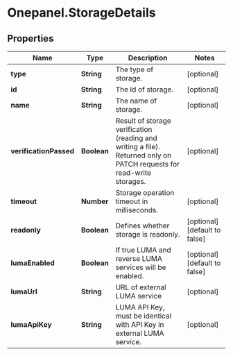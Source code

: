 # Onepanel.StorageDetails

## Properties
Name | Type | Description | Notes
------------ | ------------- | ------------- | -------------
**type** | **String** | The type of storage. | [optional] 
**id** | **String** | The Id of storage. | [optional] 
**name** | **String** | The name of storage. | [optional] 
**verificationPassed** | **Boolean** | Result of storage verification (reading and writing a file). Returned only on PATCH requests for read-write storages. | [optional] 
**timeout** | **Number** | Storage operation timeout in milliseconds. | [optional] 
**readonly** | **Boolean** | Defines whether storage is readonly. | [optional] [default to false]
**lumaEnabled** | **Boolean** | If true LUMA and reverse LUMA services will be enabled. | [optional] [default to false]
**lumaUrl** | **String** | URL of external LUMA service | [optional] 
**lumaApiKey** | **String** | LUMA API Key, must be identical with API Key in external LUMA service. | [optional] 


